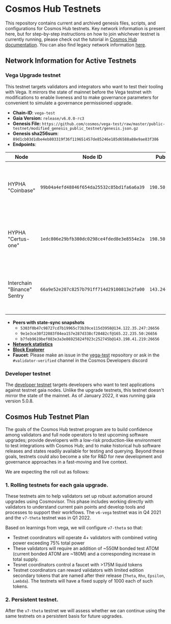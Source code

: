 # Cosmos Hub Testnets

This repository contains current and archived genesis files, scripts, and configurations for Cosmos Hub testnets. Key network information is present here, but for step-by-step instructions on how to join whichever testnet is currently running, please check out the tutorial in [Cosmos Hub documentation](https://hub.cosmos.network/main/hub-tutorials/join-testnet.html). You can also find legacy network information [here](legacy/README.md).

## Network Information for Active Testnets

### Vega Upgrade testnet

This testnet targets validators and integrators who want to test their tooling with Vega. It mirrors the state of mainnet before the Vega testnet with modifications to enable liveness and to make governance parameters for convenient to simulate a governance permissioned upgrade.

- **Chain-ID**: `vega-test`
- **Gaia Version:** `release/v6.0.0-rc3`
- **Genesis File:** `https://github.com/cosmos/vega-test/raw/master/public-testnet/modified_genesis_public_testnet/genesis.json.gz`
- **Genesis sha256sum**: `89d1cb03d1dbe4eb803319f36f119651457de85246e185d6588a88e9ae83f386`
- **Endpoints**:
  
| Node              | Node ID                                    | Public IP      | Ports                                                 |
| ----------------- | ------------------------------------------ | -------------- | ----------------------------------------------------- |
| HYPHA "Coinbase"    | `99b04a4efd48846f654da25532c85bd1fa6a6a39` | `198.50.215.1` | p2p: `46656`, rpc: `46657`, api: `4317`, grpc: `4090` |
| HYPHA "Certus-one"  | `1edc806e29bfb380dc0298ce4fded8e3e8554e2a` | `198.50.215.1` | p2p: `36656`, rpc: `36657`, api: `3327`, grpc: `3080` |
| Interchain "Binance" Sentry | `66a9e52e207c8257b791ff714d29100813e2fa00` | `143.244.151.9` | p2p: `26656 `, rpc: `26657 ` , api: `1317 `, grpc: `9090` |

- **Peers with state-sync snapshots**
  * `5303f0b47c98727cd7b19965c73b39ce115d3958@134.122.35.247:26656`
  * `9e1e3ce30f22083f04ea157e287d338cf20482cf@165.22.235.50:26656`
  * `b7feb9619bef083e3a3e86925824f023c252745b@143.198.41.219:26656`
- **[Network statistics](https://monitor.prod.earthball.xyz/d/UJyurCTWz/cosmos-dashboard?orgId=2)**
- **[Block Explorer](https://vega-explorer.hypha.coop/)**
- **Faucet**: Please make an issue in the [vega-test](https://github.com/cosmos/vega-test) repsoitory or ask in the `#validator-verified` channel in the Cosmos Developers discord

### Developer testnet

The [developer testnet](https://tutorials.cosmos.network/connecting-to-testnet/testnet-tutorial.html) targets developers who want to test applications against testnet gaia nodes. Unlike the upgrade testnets, this testnet doesn't mirror the state of the mainnet. As of January 2022, it was running gaia version 5.0.8. 

## Cosmos Hub Testnet Plan

The  goals of the  Cosmos Hub testnet program are to build confidence among validators and full node operators to test upcoming software upgrades; provide developers with a low-risk production-like environment to test integrations with Cosmos Hub; and to make historical hub software releases and states readily available for testing and querying. Beyond these goals, testnets could also become a site for R&D for new development and governance approaches in a fast-moving and live context.

We are expecting the roll out as follows:

### 1. Rolling testnets for each gaia upgrade.

These testnets aim to help validators set up robust automation around upgrades using Cosmovisor. This phase includes working directly with validators to understand current pain points and develop tools and processes to support their workflows. The `v6-vega` testnet was in Q4 2021 and the `v7-theta` testnet was in Q1 2022.

Based on learnings from vega, we will configure `v7-theta` so that:
* Testnet coordinators will operate 4+ validators with combined voting power exceeding 75% total power
* These validators will require an addition of ~550M bonded test ATOM (current bonded ATOM are ~180M) and a corresponding increase in total supply.
* Tesnet coordinators control a faucet with >175M liquid tokens
* Testnet coordinators can reward validators with limited edition secondary tokens that are named after their release (`Theta`, `Rho`, `Epsilon`, `Lambda`). The testnets will have a fixed supply of 1000 each of such tokens.

### 2. Persistent testnet.

After the `v7-theta` testnet we will assess whether we can continue using the same testnets on a persistent basis for future upgrades.











